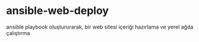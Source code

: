 # ansible-web-deploy
ansible playbook oluştururarak, bir web sitesi içeriği hazırlama ve yerel ağda çalıştırma
